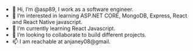 - 👋 Hi, I’m @asp89, I work as a software engineer. 
- 👀 I’m interested in learning ASP.NET CORE, MongoDB, Express, React and React Native javascript.
- 🌱 I’m currently learning React Javascript.
- 💞️ I’m looking to collaborate to build different projects.
- 📫 I am reachable at anjaney08@gmail.

<!---
asp89/asp89 is a ✨ special ✨ repository because its `README.md` (this file) appears on your GitHub profile.
You can click the Preview link to take a look at your changes.
--->

